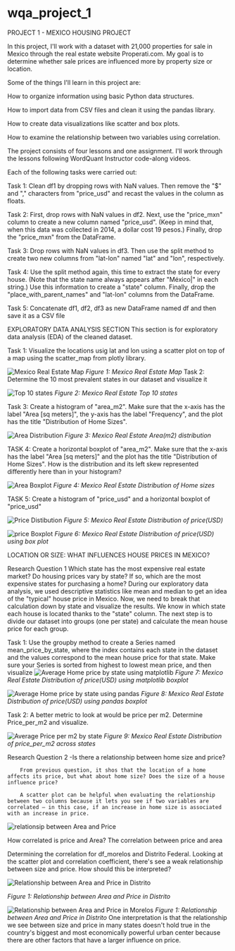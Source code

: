 # wqa_project_1

PROJECT 1 - MEXICO HOUSING PROJECT

In this project, I'll work with a dataset with 21,000 properties for sale in Mexico through the real estate website Properati.com. My goal is to determine whether sale prices are influenced more by property size or location.

Some of the things I'll learn in this project are:

How to organize information using basic Python data structures.

How to import data from CSV files and clean it using the pandas library.

How to create data visualizations like scatter and box plots.

How to examine the relationship between two variables using correlation.

The project consists of four lessons and one assignment. I'll work through the lessons following WordQuant Instructor  code-along videos.

Each of the following tasks were carried out:

Task 1: Clean df1 by dropping rows with NaN values. Then remove the "$" and "," characters from "price_usd" and recast the values in the column as floats.

Task 2: First, drop rows with NaN values in df2. Next, use the "price_mxn" column to create a new column named "price_usd". (Keep in mind that, when this data was collected in 2014, a dollar cost 19 pesos.) Finally, drop the "price_mxn" from the DataFrame.

Task 3: Drop rows with NaN values in df3. Then use the split method to create two new columns from "lat-lon" named "lat" and "lon", respectively.

Task 4: Use the split method again, this time to extract the state for every house. (Note that the state name always appears after "México|" in each string.) Use this information to create a "state" column. Finally, drop the "place_with_parent_names" and "lat-lon" columns from the DataFrame.

Task 5: Concatenate df1, df2, df3 as new DataFrame named df and then save it as a CSV file


EXPLORATORY DATA ANALYSIS SECTION
This section is for exploratory data analysis (EDA) of the cleaned dataset.


Task 1: Visualize the locations usig lat and lon using a scatter plot on top of a map using the scatter_map from plotly library. 

![Mexico Real Estate Map](./images/mexico_map.png)
*Figure 1: Mexico Real Estate Map*
Task 2: Determine the 10 most prevalent states in our dataset and visualize it

![Top 10 states](./images/topstates.png)
*Figure 2: Mexico Real Estate Top 10 states*

Task 3: Create a histogram of "area_m2". Make sure that the x-axis has the label "Area [sq meters]", the y-axis has the label "Frequency", and the plot has the title "Distribution of Home Sizes".

![Area Distribution](./images/area_distribution.png)
*Figure 3: Mexico Real Estate Area(m2) distribution*

TASK 4: Create a horizontal boxplot of "area_m2". Make sure that the x-axis has the label "Area [sq meters]" and the plot has the title "Distribution of Home Sizes". How is the distribution and its left skew represented differently here than in your histogram?

![Area Boxplot](./images/area_boxplot.png)
*Figure 4: Mexico Real Estate Distribution of Home sizes*


TASK 5: Create a histogram of "price_usd" and a horizontal boxplot of "price_usd"

![Price Distibution](/images/price_distribution.png)
*Figure 5: Mexico Real Estate Distribution of price(USD)*


![price Boxplot](/images/price_boxplot.png)
*Figure 6: Mexico Real Estate Distribution of price(USD) using box plot*

LOCATION OR SIZE: WHAT INFLUENCES HOUSE PRICES IN MEXICO?

Research Question 1
Which state has the most expensive real estate market?
        Do housing prices vary by state? If so, which are the most expensive states for purchasing a home? During our exploratory data analysis, we used descriptive statistics like mean and median to get an idea of the "typical" house price in Mexico. Now, we need to break that calculation down by state and visualize the results.
        We know in which state each house is located thanks to the "state" column. The next step is to divide our dataset into groups (one per state) and calculate the mean house price for each group.

Task 1: Use the groupby method to create a Series named mean_price_by_state, where the index contains each state in the dataset and the values correspond to the mean house price for that state. Make sure your Series is sorted from highest to lowest mean price, and then visualize
![Average Home price by state using matplotlib](/images/average_price_by_state_m.png)
*Figure 7: Mexico Real Estate Distribution of price(USD) using matplotlib boxplot*

![Average Home price by state using pandas](/images/average_price_by_state_p.png)
*Figure 8: Mexico Real Estate Distribution of price(USD) using pandas boxplot*

Task 2: A better metric to look at would be price per m2. Determine Price_per_m2 and visualize. 

![Average Price per m2 by state](/images/average_price_per_m2_by_state.png)
*Figure 9: Mexico Real Estate Distribution of price_per_m2 across states*


Research Question 2 -Is there a relationship between home size and price?

        From previous question, it shos that the location of a home affects its price, but what about home size? Does the size of a house influence price? 
        
        A scatter plot can be helpful when evaluating the relationship between two columns because it lets you see if two variables are correlated — in this case, if an increase in home size is associated with an increase in price.

![relationsip between Area and Price](data/price_vs_area.png)

How correlated is price and Area?
The correlation between price and area 

Determining the correlation for df_morelos and Distrito Federal.
        Looking at the scatter plot and correlation coefficient, there's see a weak relationship between size and price. How should this be interpreted?

![Relationship between Area and Price in Distrito](data/Distrito_price_vs_area.png)

*Figure 1: Relationship between Area and Price in Distrito*

![Relationship between Area and Price in Morelos](data/morelos_price_vs_area.png)
*Figure 1: Relationship between Area and Price in Distrito*
        One interpretation is that the relationship we see between size and price in many states doesn't hold true in the country's biggest and most economically powerful urban center because there are other factors that have a larger influence on price.

